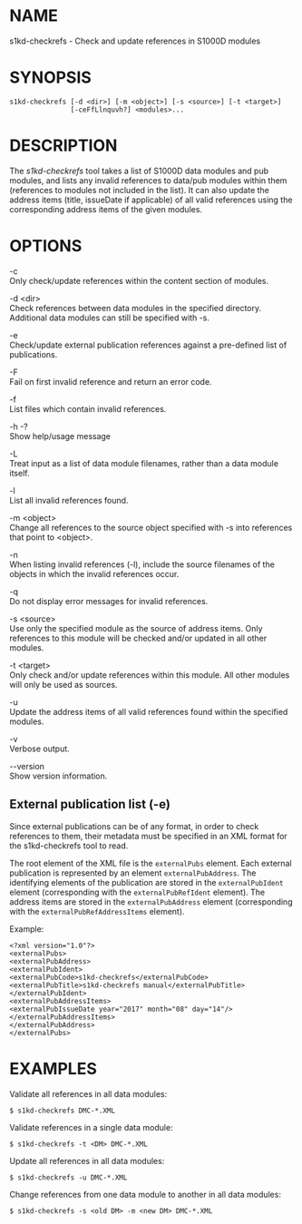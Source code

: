 NAME
====

s1kd-checkrefs - Check and update references in S1000D modules

SYNOPSIS
========

    s1kd-checkrefs [-d <dir>] [-m <object>] [-s <source>] [-t <target>]
                   [-ceFfLlnquvh?] <modules>...

DESCRIPTION
===========

The *s1kd-checkrefs* tool takes a list of S1000D data modules and pub modules, and lists any invalid references to data/pub modules within them (references to modules not included in the list). It can also update the address items (title, issueDate if applicable) of all valid references using the corresponding address items of the given modules.

OPTIONS
=======

-c  
Only check/update references within the content section of modules.

-d &lt;dir&gt;  
Check references between data modules in the specified directory. Additional data modules can still be specified with -s.

-e  
Check/update external publication references against a pre-defined list of publications.

-F  
Fail on first invalid reference and return an error code.

-f  
List files which contain invalid references.

-h -?  
Show help/usage message

-L  
Treat input as a list of data module filenames, rather than a data module itself.

-l  
List all invalid references found.

-m &lt;object&gt;  
Change all references to the source object specified with -s into references that point to &lt;object&gt;.

-n  
When listing invalid references (-l), include the source filenames of the objects in which the invalid references occur.

-q  
Do not display error messages for invalid references.

-s &lt;source&gt;  
Use only the specified module as the source of address items. Only references to this module will be checked and/or updated in all other modules.

-t &lt;target&gt;  
Only check and/or update references within this module. All other modules will only be used as sources.

-u  
Update the address items of all valid references found within the specified modules.

-v  
Verbose output.

--version  
Show version information.

External publication list (-e)
------------------------------

Since external publications can be of any format, in order to check references to them, their metadata must be specified in an XML format for the s1kd-checkrefs tool to read.

The root element of the XML file is the `externalPubs` element. Each external publication is represented by an element `externalPubAddress`. The identifying elements of the publication are stored in the `externalPubIdent` element (corresponding with the `externalPubRefIdent` element). The address items are stored in the `externalPubAddress` element (corresponding with the `externalPubRefAddressItems` element).

Example:

    <?xml version="1.0"?>
    <externalPubs>
    <externalPubAddress>
    <externalPubIdent>
    <externalPubCode>s1kd-checkrefs</externalPubCode>
    <externalPubTitle>s1kd-checkrefs manual</externalPubTitle>
    </externalPubIdent>
    <externalPubAddressItems>
    <externalPubIssueDate year="2017" month="08" day="14"/>
    </externalPubAddressItems>
    </externalPubAddress>
    </externalPubs>

EXAMPLES
========

Validate all references in all data modules:

    $ s1kd-checkrefs DMC-*.XML

Validate references in a single data module:

    $ s1kd-checkrefs -t <DM> DMC-*.XML

Update all references in all data modules:

    $ s1kd-checkrefs -u DMC-*.XML

Change references from one data module to another in all data modules:

    $ s1kd-checkrefs -s <old DM> -m <new DM> DMC-*.XML
